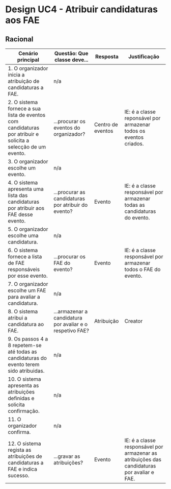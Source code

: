# Design UC4 - Atribuir candidaturas aos FAE

## Racional ##

| Cenário principal                                                                                                  | Questão: Que classe deve...                                | Resposta          | Justificação                                                                                |
|--------------------------------------------------------------------------------------------------------------------|------------------------------------------------------------|-------------------|---------------------------------------------------------------------------------------------|
| 1. O organizador inicia a atribuição de candidaturas a FAE.                                                        | n/a                                                        |                   |                                                                                             |
| 2. O sistema fornece a sua lista de eventos com candidaturas por atribuir e solicita a selecção de um evento.      | ...procurar os eventos do organizador?                     | Centro de eventos | IE: é a classe reponsável por armazenar todos os eventos criados.                           |
| 3. O organizador escolhe um evento.                                                                                | n/a                                                        |                   |                                                                                             |
| 4. O sistema apresenta uma lista das candidaturas por atribuir aos FAE desse evento.                               | ...procurar as candidaturas por atribuir do evento?        | Evento            | IE: é a classe responsável por armazenar todas as candidaturas do evento.                   |
| 5. O organizador escolhe uma candidatura.                                                                          | n/a                                                        |                   |                                                                                             |
| 6. O sistema fornece a lista de FAE responsáveis por esse evento.                                                  | ...procurar os FAE do evento?                              | Evento            | IE: é a classe responsável por armazenar todos o FAE do evento.                             |
| 7. O organizador escolhe um FAE para avaliar a candidatura.                                                        | n/a                                                        |                   |                                                                                             |
| 8. O sistema atribui a candidatura ao FAE.                                                                         | ...armazenar a candidatura por avaliar e o respetivo FAE?  | Atribuição        | Creator                                                                                     |
| 9. Os passos 4 a 8 repetem-se até todas as candidaturas do evento terem sido atribuidas.                           | n/a                                                        |                   |                                                                                             |
| 10. O sistema apresenta as atribuições definidas e solicita confirmação.                                           | n/a                                                        |                   |                                                                                             |
| 11. O organizador confirma.                                                                                        | n/a                                                        |                   |                                                                                             |
| 12. O sistema regista as atribuições de candidaturas a FAE e indica sucesso.                                       | ...gravar as atribuições?                                  | Evento            | IE: é a classe responsável por armazenar as atribuições das candidaturas por avaliar e FAE. |
